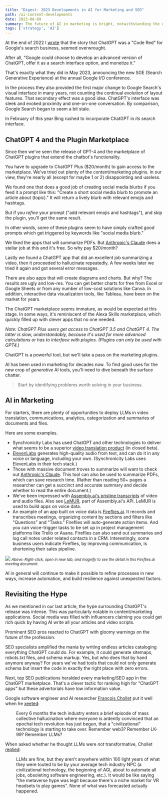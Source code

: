 ```yaml
---
title: "Digest: 2023 Developments in AI for Marketing and SEO"
path: /ai-content-developments
date: 2023-08-09
summary: The future of AI in marketing is bright, notwithstanding the excesses of hype.
tags: ['strategy', 'AI']
---
```


At the end of 2022 I <a href="https://www.signalfox.org/chatgpt-google-code-red">wrote</a> that the story that ChatGPT was a "Code Red" for Google's search business, seemed overwrought.

After all, "Google could choose to develop an advanced version of ChatGPT, offer it as a search interface option, and monetize it."

That's exactly what they did in May 2023, announcing the new SGE (Search Generative Experience) at the annual Google I/O conference. 

In the process they also provided the first major change to Google Search's visual interface in many years, not counting the continual evolution of layout features. That secondary effect was a good idea. ChatGPT's interface was sleek and evoked proximity and one-on-one conversation. By comparison, Google Search began to seem a bit stale.

In February of this year Bing rushed to incorporate ChatGPT in <em>its</em> search interface.

## ChatGPT 4 and the Plugin Marketplace

Since then we've seen the release of GPT-4 and the marketplace of ChatGPT plugins that extend the chatbot's functionality. 

You have to upgrade to ChatGPT Plus ($20/month) to gain access to the marketplace. We've tried out plenty of the content/marketing plugins. In our view, they're nearly all (except for maybe 1 or 2) disappointing and useless. 

We found one that does a good job of creating social media blurbs if you feed it a prompt like this: 
"Create a short social media blurb to promote an article about (topic)."  It will return a lively blurb with relevant emojis and hashtags. 

But if you <em>refine</em> your prompt ("add relevant emojis and hashtags"), and skip the plugin, you'll get the same result.

In other words, some of these plugins seem to have simply crafted good prompts which get triggered by keywords like "social media blurb." 
  
We liked the apps that will summarize PDFs. But <a href="https://claude.ai/" target="blank">Anthropic's Claude</a> does a stellar job at this and it's free. So why pay $20/month?

Lastly we found a ChatGPT app that did an excellent job summarizing a video, then it proceeded to hallucinate repeatedly. A few weeks later we tried it again and got several error messages.

There are also apps that will create diagrams and charts. But why? The results are ugly and low-res. You can get better charts for free from Excel or Google Sheets or from any number of low-cost solutions like Canva. In addition, interactive data visualization tools, like Tableau, have been on the market for years. 

The ChatGPT marketplace seems immature, as would be expected at this stage. In some ways, it's reminiscent of the Alexa Skills marketplace, which quickly filled up with clever apps that no one needed.

<em>Note: ChatGPT Plus users get access to ChatGPT 3.5 and ChatGPT 4. The latter is slow, understandably, because it's used for more advanced calculations or has to interface with plugins. (Plugins can only be used with GPT4.)</em>

ChatGPT is a powerful tool, but we'll take a pass on the marketing plugins.

AI has been used in marketing for decades now. To find good uses for the new crop of <em>generative</em> AI tools, you'll need to dive beneath the surface chatter.

> Start by identifying problems worth solving in your business.

## AI in Marketing

For starters, there are plenty of opportunities to deploy LLMs in video translation, communications, analytics, categorization and summaries of documents and files.

Here are some examples. 

* Synchronicity Labs has used ChatGPT and other technologies to deliver what seems to be a superior <a href="https://twitter.com/therealprady/status/1680645510103977987">video translation product</a> (in closed beta).
* <a href="https://elevenlabs.io/" target="blanl">ElevenLabs</a> generates high-quality audio from text, and can do it in any voice or language, including your own. (Synchronicity Labs uses ElevenLabs in their tech stack.)
* Those with massive document troves to summarize will want to check out <a href="https://claude.ai/" target="blank">Anthropic's Claude</a>. This tool can also be used to summarize PDFs, which can save research time. (Rather than reading 50+ pages a researcher can get a succinct and accurate summary and decide whether to read the entire document.)
* We've been impressed with <a href="https://www.assemblyai.com/playground/source" target="blank">Assembly.ai's pristine transcripts</a> of video and audio files. Also see <a href="https://www.assemblyai.com/blog/lemur/" target="blank">LeMUR</a>, part of Assembly.ai's API. LeMUR is used to build apps on voice data. 
* An example of an app built on voice data is <a href="https://fireflies.ai/" target="blank">Fireflies.ai</a>. It records and transcribes meetings, organizing content by sections and filters like "Questions" and "Tasks." Fireflies will auto-generate action items. And you can voice-trigger tasks to be set up in project management platforms like Trello or Asana. Fireflies can also send out summaries and log call notes under related contacts in a CRM. Interestingly, some business users indicate Fireflies, by improving communication, is shortening their sales pipeline.

<img src="https://res.cloudinary.com/icecloud7/image/upload/f_auto/v1691863141/fireflies-ai-example_ekpx8s.png" >
<small><em>Above: Right-click, open in new tab, and magnify to see the detail in this Fireflies.ai meeting document.</em></small>

AI in general will continue to make it possible to refine processes in new ways, increase automation, and build resilience against unexpected factors. 

## Revisiting the Hype 

As we mentioned in our last article, the hype surrounding ChatGPT's release was intense. This was particularly notable in content/marketing applications. Social media was filled with influencers claiming you could get rich quick by having AI write all your articles and video scripts.

Prominent SEO pros reacted to ChatGPT with gloomy warnings on the future of the profession.

SEO specialists amplified the mania by writing endless articles cataloging everything ChatGPT could do. For example, it could generate sitemaps, robots.txt files, and schema markup. Yes, but who does that by hand anymore anyway? For years we've had tools that could not only generate schema but insert the code in exactly the right place with zero errors. 

Next, top SEO publications heralded every marketing/SEO app in the ChatGPT marketplace. That's a clever tactic for ranking high for "ChatGPT apps" but these advertorials have low information value.

Google software engineer and AI researcher <a href="https://fchollet.com/" target="blank">François Chollet</a> put it well when he <a href="https://twitter.com/fchollet/status/1689114236453339136" target="blank">xeeted</a>: 

<div style="padding-left: 2.5em;"><p>Every 6 months the tech industry enters a brief episode of mass collective hallucination where everyone is ardently convinced that an epochal tech revolution has just begun, that a "civilizational" technology is starting to take over. Remember web3? Remember LK-99? Remember LLMs?</p></div>

When asked whether he thought LLMs were <em>not</em> transformative, Chollet <a href="https://twitter.com/fchollet/status/1689131305014087680" target="blank">replied</a>: 

<div style="padding-left: 2.5em;"><p>LLMs are fine, but they aren't anywhere within 100 light years of what they were touted to be by your average tech industry NPC (a civilizational technology, the beginning of AGI, about to automate all jobs, obsoleting software engineering, etc.). It would be like saying "the metaverse hype was legit because there's a niche market for VR headsets to play games". None of what was forecasted actually happened.</p></div>



